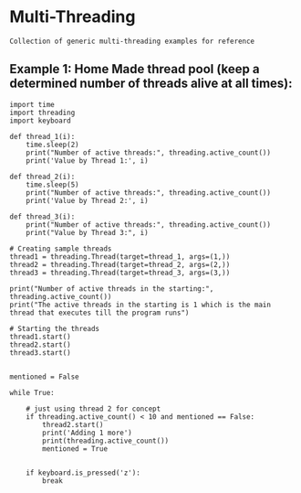 # Multi-Threading

    Collection of generic multi-threading examples for reference
    
## Example 1: Home Made thread pool (keep a determined number of threads alive at all times):

    import time
    import threading
    import keyboard

    def thread_1(i):
        time.sleep(2)
        print("Number of active threads:", threading.active_count())
        print('Value by Thread 1:', i)

    def thread_2(i):
        time.sleep(5)
        print("Number of active threads:", threading.active_count())
        print('Value by Thread 2:', i)
        
    def thread_3(i):
        print("Number of active threads:", threading.active_count())
        print("Value by Thread 3:", i)
        
    # Creating sample threads 
    thread1 = threading.Thread(target=thread_1, args=(1,))
    thread2 = threading.Thread(target=thread_2, args=(2,))
    thread3 = threading.Thread(target=thread_3, args=(3,))

    print("Number of active threads in the starting:", threading.active_count())
    print("The active threads in the starting is 1 which is the main thread that executes till the program runs")

    # Starting the threads
    thread1.start()
    thread2.start()
    thread3.start()


    mentioned = False

    while True:
        
        # just using thread 2 for concept
        if threading.active_count() < 10 and mentioned == False:
            thread2.start()
            print('Adding 1 more')
            print(threading.active_count())
            mentioned = True
        

        if keyboard.is_pressed('z'):
            break